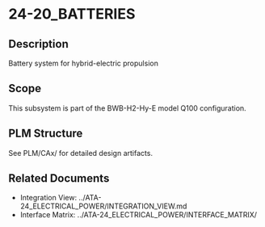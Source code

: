 # 24-20_BATTERIES

## Description
Battery system for hybrid-electric propulsion

## Scope
This subsystem is part of the BWB-H2-Hy-E model Q100 configuration.

## PLM Structure
See PLM/CAx/ for detailed design artifacts.

## Related Documents
- Integration View: ../ATA-24_ELECTRICAL_POWER/INTEGRATION_VIEW.md
- Interface Matrix: ../ATA-24_ELECTRICAL_POWER/INTERFACE_MATRIX/
